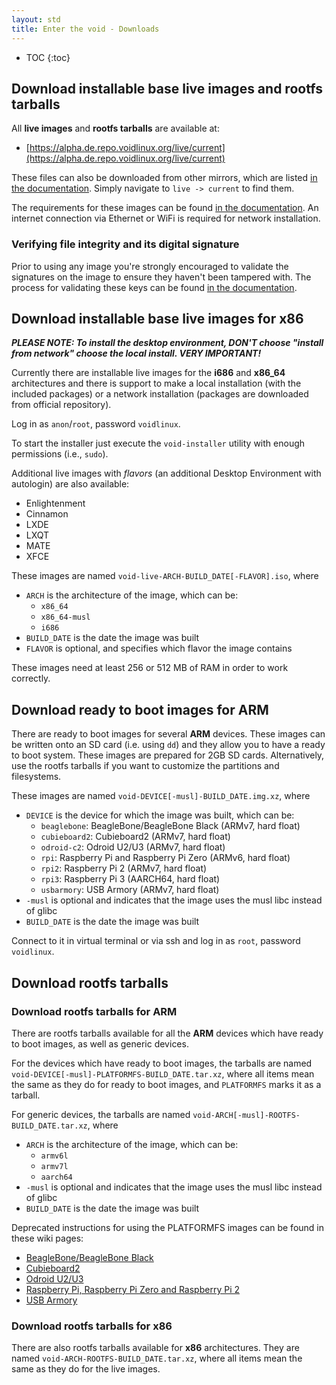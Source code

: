```yaml
---
layout: std
title: Enter the void - Downloads
---
```

* TOC
{:toc}

## Download installable base live images and rootfs tarballs

All **live images** and **rootfs tarballs** are available at:

- [https://alpha.de.repo.voidlinux.org/live/current](https://alpha.de.repo.voidlinux.org/live/current)

These files can also be downloaded from other mirrors, which are listed [in the documentation](https://docs.voidlinux.org/xbps/repositories/mirrors/index.html).
Simply navigate to `live -> current` to find them.

The requirements for these images can be found [in the documentation](https://docs.voidlinux.org/installation/base-requirements.html).
An internet connection via Ethernet or WiFi is required for network installation.

### Verifying file integrity and its digital signature

Prior to using any image you're strongly encouraged to validate the
signatures on the image to ensure they haven't been tampered with.
The process for validating these keys can be found [in the
documentation](https://docs.voidlinux.org/installation/downloading.html).

## Download installable base live images for x86

***PLEASE NOTE: To install the desktop environment, DON'T choose "install from network" choose the local install. VERY IMPORTANT!***

Currently there are installable live images for the **i686** and **x86\_64** architectures
and there is support to make a local installation (with the included packages) or a network
installation (packages are downloaded from official repository).

Log in as `anon`/`root`, password `voidlinux`.

To start the installer just execute the `void-installer` utility with enough permissions (i.e., `sudo`).

Additional live images with *flavors* (an additional Desktop Environment with autologin) are also
available:

- Enlightenment
- Cinnamon
- LXDE
- LXQT
- MATE
- XFCE

These images are named `void-live-ARCH-BUILD_DATE[-FLAVOR].iso`, where

- `ARCH` is the architecture of the image, which can be:
   - `x86_64`
   - `x86_64-musl`
   - `i686`
- `BUILD_DATE` is the date the image was built
- `FLAVOR` is optional, and specifies which flavor the image contains

These images need at least 256 or 512 MB of RAM in order to work correctly.

## Download ready to boot images for ARM

There are ready to boot images for several **ARM** devices. These images can be written onto an SD card (i.e. using `dd`)
and they allow you to have a ready to boot system. These images are prepared for 2GB SD cards. Alternatively, use the
rootfs tarballs if you want to customize the partitions and filesystems.

These images are named `void-DEVICE[-musl]-BUILD_DATE.img.xz`, where

- `DEVICE` is the device for which the image was built, which can be:
   - `beaglebone`: BeagleBone/BeagleBone Black (ARMv7, hard float)
   - `cubieboard2`: Cubieboard2 (ARMv7, hard float)
   - `odroid-c2`: Odroid U2/U3 (ARMv7, hard float)
   - `rpi`: Raspberry Pi and Raspberry Pi Zero (ARMv6, hard float)
   - `rpi2`: Raspberry Pi 2 (ARMv7, hard float)
   - `rpi3`: Raspberry Pi 3 (AARCH64, hard float)
   - `usbarmory`: USB Armory (ARMv7, hard float)
- `-musl` is optional and indicates that the image uses the musl libc instead of glibc
- `BUILD_DATE` is the date the image was built

Connect to it in virtual terminal or via ssh and log in as `root`, password `voidlinux`.

## Download rootfs tarballs

### Download rootfs tarballs for ARM

There are rootfs tarballs available for all the **ARM** devices which have ready to boot images,
as well as generic devices.

For the devices which have ready to boot images, the tarballs are named
`void-DEVICE[-musl]-PLATFORMFS-BUILD_DATE.tar.xz`, where all items mean the same as they do for ready to
boot images, and `PLATFORMFS` marks it as a tarball.

For generic devices, the tarballs are named `void-ARCH[-musl]-ROOTFS-BUILD_DATE.tar.xz`, where

- `ARCH` is the architecture of the image, which can be:
   - `armv6l`
   - `armv7l`
   - `aarch64`
- `-musl` is optional and indicates that the image uses the musl libc instead of glibc
- `BUILD_DATE` is the date the image was built

Deprecated instructions for using the PLATFORMFS images can be found in these wiki pages:

- [BeagleBone/BeagleBone Black](https://wiki.voidlinux.org/Beaglebone)
- [Cubieboard2](https://wiki.voidlinux.org/Cubieboard2_SD-Card)
- [Odroid U2/U3](https://wiki.voidlinux.org/Odroid_U2)
- [Raspberry Pi, Raspberry Pi Zero and Raspberry Pi 2](https://wiki.voidlinux.org/Raspberry_Pi)
- [USB Armory](https://wiki.voidlinux.org/USB_Armory)

### Download rootfs tarballs for x86

There are also rootfs tarballs available for **x86** architectures. They are named
`void-ARCH-ROOTFS-BUILD_DATE.tar.xz`, where all items mean the same as they do for the live images.
